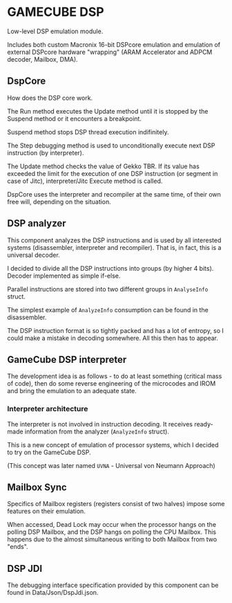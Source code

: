 # GAMECUBE DSP

Low-level DSP emulation module.

Includes both custom Macronix 16-bit DSPcore emulation and emulation of external DSPcore hardware "wrapping" (ARAM Accelerator and ADPCM decoder, Mailbox, DMA).

## DspCore

How does the DSP core work.

The Run method executes the Update method until it is stopped by the Suspend method or it encounters a breakpoint.

Suspend method stops DSP thread execution indifinitely.

The Step debugging method is used to unconditionally execute next DSP instruction (by interpreter).

The Update method checks the value of Gekko TBR. If its value has exceeded the limit for the execution of one DSP instruction (or segment in case of Jitc),
interpreter/Jitc Execute method is called.

DspCore uses the interpreter and recompiler at the same time, of their own free will, depending on the situation.

## DSP analyzer

This component analyzes the DSP instructions and is used by all interested systems (disassembler, interpreter and recompiler). 
That is, in fact, this is a universal decoder.

I decided to divide all the DSP instructions into groups (by higher 4 bits). Decoder implemented as simple if-else.

Parallel instructions are stored into two different groups in `AnalyseInfo` struct.

The simplest example of `AnalyzeInfo` consumption can be found in the disassembler.

The DSP instruction format is so tightly packed and has a lot of entropy, so I could make a mistake in decoding somewhere. All this then has to appear.

## GameCube DSP interpreter

The development idea is as follows - to do at least something (critical mass of code), then do some reverse engineering
of the microcodes and IROM and bring the emulation to an adequate state.

### Interpreter architecture

The interpreter is not involved in instruction decoding. It receives ready-made information from the analyzer (`AnalyzeInfo` struct).

This is a new concept of emulation of processor systems, which I decided to try on the GameCube DSP.

(This concept was later named `UVNA` - Universal von Neumann Approach)

## Mailbox Sync

Specifics of Mailbox registers (registers consist of two halves) impose some features on their emulation.

When accessed, Dead Lock may occur when the processor hangs on the polling DSP Mailbox, and the DSP hangs on polling the CPU Mailbox. 
This happens due to the almost simultaneous writing to both Mailbox from two "ends".

## DSP JDI

The debugging interface specification provided by this component can be found in Data/Json/DspJdi.json.
